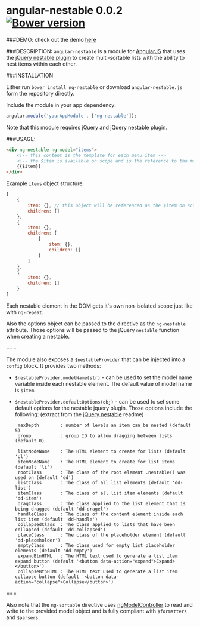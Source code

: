 angular-nestable 0.0.2 [![Bower version](https://badge.fury.io/bo/ng-nestable.svg)](http://badge.fury.io/bo/ng-nestable)
=================

###DEMO:
check out the demo [here](http://kamilkp.github.io/ng-nestable)

###DESCRIPTION:
`angular-nestable` is a module for [AngularJS](https://angularjs.org) that uses the [jQuery nestable plugin](https://github.com/dbushell/Nestable) to create multi-sortable lists with the ability to nest items within each other.

###INSTALLATION

Either run `bower install ng-nestable` or download `angular-nestable.js` form the repository directly.

Include the module in your app dependency:

```javascript
angular.module('yourAppModule', ['ng-nestable']);
```

Note that this module requires jQuery and jQuery nestable plugin.

###USAGE:

```html
<div ng-nestable ng-model="items">
	<!-- this content is the template for each menu item -->
	<!-- the $item is available on scope and is the reference to the menu item object -->
	{{$item}}
</div>
```

Example `items` object structure:

```javascript
[
	{
		item: {}, // this object will be referenced as the $item on scope
		children: []
	},
	{
		item: {},
		children: [
			{
				item: {},
				children: []
			}
		]
	},
	{
		item: {},
		children: []
	}
]
```

Each nestable element in the DOM gets it's own non-isolated scope just like with `ng-repeat`.

Also the options object can be passed to the directive as the `ng-nestable` attribute. Those options will be passed to the jQuery `nestable` function when creating a nestable.

===

The module also exposes a `$nestableProvider` that can be injected into a `config` block. It provides two methods:

 * `$nestableProvider.modelName(str)` - can be used to set the model name variable inside each nestable element. The default value of model name is `$item`.
 * `$nestableProvider.defaultOptions(obj)` - can be used to set some default options for the nestable jquery plugin. Those options include the following: (extract from the [jQuery nestable](https://github.com/dbushell/Nestable) readme)

		maxDepth        : number of levels an item can be nested (default 5)
		group           : group ID to allow dragging between lists (default 0)

		listNodeName    : The HTML element to create for lists (default 'ol')
		itemNodeName    : The HTML element to create for list items (default 'li')
		rootClass       : The class of the root element .nestable() was used on (default 'dd')
		listClass       : The class of all list elements (default 'dd-list')
		itemClass       : The class of all list item elements (default 'dd-item')
		dragClass       : The class applied to the list element that is being dragged (default 'dd-dragel')
		handleClass     : The class of the content element inside each list item (default 'dd-handle')
		collapsedClass  : The class applied to lists that have been collapsed (default 'dd-collapsed')
		placeClass      : The class of the placeholder element (default 'dd-placeholder')
		emptyClass      : The class used for empty list placeholder elements (default 'dd-empty')
		expandBtnHTML   : The HTML text used to generate a list item expand button (default '<button data-action="expand">Expand></button>')
		collapseBtnHTML : The HTML text used to generate a list item collapse button (default '<button data-action="collapse">Collapse</button>')
		
===

Also note that the `ng-sortable` directive uses [ngModelController](https://docs.angularjs.org/api/ng/type/ngModel.NgModelController) to read and write to the provided model object and is fully compliant with `$formatters` and `$parsers`.
